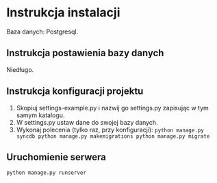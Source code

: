 Instrukcja instalacji
===========================

Baza danych: Postgresql.


Instrukcja postawienia bazy danych
-------------------------

Niedługo.


Instrukcja konfiguracji projektu
-------------------------


1. Skopiuj settings-example.py i nazwij go settings.py zapisując w tym samym katalogu.
2. W settings.py ustaw dane do swojej bazy danych.
3. Wykonaj polecenia (tylko raz, przy konfiguracji):
`python manage.py syncdb
python manage.py makemigrations
python manage.py migrate`

Uruchomienie serwera
-------------------------

`python manage.py runserver`
